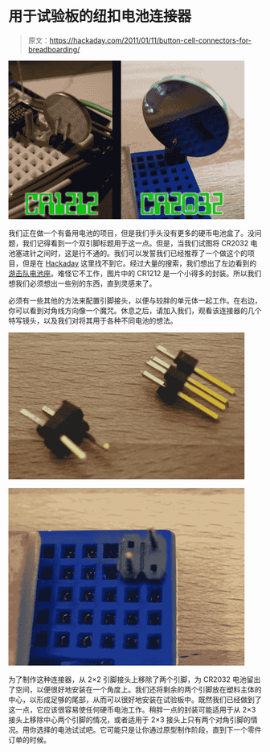 # 用于试验板的纽扣电池连接器

> 原文：<https://hackaday.com/2011/01/11/button-cell-connectors-for-breadboarding/>

![](img/e6e518ae0dbda03ff963595412cba4c5.png "button-cell-prototype-holders")

我们正在做一个有备用电池的项目，但是我们手头没有更多的硬币电池盒了。没问题，我们记得看到一个双引脚标题用于这一点。但是，当我们试图将 CR2032 电池塞进针之间时，这是行不通的。我们可以发誓我们已经推荐了一个做这个的项目，但是在 [Hackaday](http://hackaday.com) 这里找不到它。经过大量的搜索，我们想出了左边看到的[游击队电池座](http://www.instructables.com/id/Guerrilla-battery-holder-for-your-breadboard-Ard/)。难怪它不工作，图片中的 CR1212 是一个小得多的封装。所以我们想我们必须想出一些别的东西，直到灵感来了。

必须有一些其他的方法来配置引脚接头，以便与较胖的单元体一起工作。在右边，你可以看到对角线方向像一个魔咒。休息之后，请加入我们，观看该连接器的几个特写镜头，以及我们对将其用于各种不同电池的想法。

![](img/95d29a35e5317f2c0a6ee63f6576fbe0.png "cr2032-comparing-pin-headers")

![](img/e1444be22f5ab17c796b3ec9ae3d2de9.png "cr2032-holder-closeup")

为了制作这种连接器，从 2×2 引脚接头上移除了两个引脚，为 CR2032 电池留出了空间，以便很好地安装在一个角度上。我们还将剩余的两个引脚放在塑料主体的中心，以形成足够的尾部，从而可以很好地安装在试验板中。既然我们已经做到了这一点，它应该很容易使任何硬币电池工作。稍胖一点的封装可能适用于从 2×3 接头上移除中心两个引脚的情况，或者适用于 2×3 接头上只有两个对角引脚的情况。用你选择的电池试试吧。它可能只是让你通过原型制作阶段，直到下一个零件订单的时候。